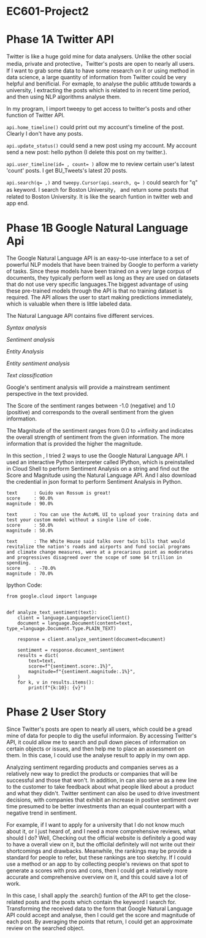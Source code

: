# EC601-Project2

# Phase 1A Twitter API
Twitter is like a huge gold mine for data analysers. Unlike the other social media, private and protective，Twitter's posts are open to nearly all users. If I want to grab some data to have some research on it or using method in data science, a large quantity of information from Twitter could be very helpful and benificial. For exmaple, to analyse the public attitude towards a university, I extracting the posts which is related to in recent time period, and then using NLP algorithms analyse them.

In my program, I import tweepy to get access to twitter's posts and other function of Twitter API. 

`api.home_timeline()`
could print out my account's timeline of the post.  Clearly I don't have any posts.

`api.update_status()`
could send a new post using my account. My account send a new post: hello python (I delete this post on my twitter.).

`api.user_timeline(id= , count= )`
allow me to review certain user's latest 'count' posts. I get BU_Tweets's latest 20 posts. 

`api.search(q= ,)` and `tweepy.Cursor(api.search, q= )`
could search for "q" as keyword. I search for Boston University， and return some posts that related to Boston University. It is like the search funtion in twitter web and app end.

# Phase 1B Google Natural Language Api
The Google Natural Language API is an easy-to-use interface to a set of powerful NLP models that have been trained by Google to perform a variety of tasks. Since these models have been trained on a very large corpus of documents, they typically perform well as long as they are used on datasets that do not use very specific languages.The biggest advantage of using these pre-trained models through the API is that no training dataset is required. The API allows the user to start making predictions immediately, which is valuable when there is little labeled data.

The Natural Language API contains five different services.

*Syntax analysis*

*Sentiment analysis*

*Entity Analysis*

*Entity sentiment analysis*

*Text classification*

Google's sentiment analysis will provide a mainstream sentiment perspective in the text provided.

The Score of the sentiment ranges between -1.0 (negative) and 1.0 (positive) and corresponds to the overall sentiment from the given information.

The Magnitude of the sentiment ranges from 0.0 to +infinity and indicates the overall strength of sentiment from the given information. The more information that is provided the higher the magnitude.

In this section , I tried 2 ways to use the Google Natural Language API. I used an interactive Python interpreter called IPython, which is preinstalled in Cloud Shell to perform Sentiment Analysis on a string and find out the Score and Magnitude using the Natural Language API. And I also download the credential in json format to perform Sentiment Analysis in Python.
```
text      : Guido van Rossum is great!
score     : 90.0%
magnitude : 90.0%
```
```
text      : You can use the AutoML UI to upload your training data and test your custom model without a single line of code.
score     : 50.0%
magnitude : 50.0%
```
```
text      : The White House said talks over twin bills that would revitalize the nation's roads and airports and fund social programs and climate change measures, were at a precarious point as moderates and progressives disagreed over the scope of some $4 trillion in spending.
score     : -70.0%
magnitude : 70.0%
```
Ipython Code:
```
from google.cloud import language


def analyze_text_sentiment(text):
    client = language.LanguageServiceClient()
    document = language.Document(content=text, type_=language.Document.Type.PLAIN_TEXT)

    response = client.analyze_sentiment(document=document)

    sentiment = response.document_sentiment
    results = dict(
        text=text,
        score=f"{sentiment.score:.1%}",
        magnitude=f"{sentiment.magnitude:.1%}",
    )
    for k, v in results.items():
        print(f"{k:10}: {v}")
```

# Phase 2 User Story
Since Twitter's posts are open to nearly all users, which could be a gread mine of data for people to dig the useful informaion. By accessing Twitter's API, it could allow me to search and pull down pieces of information on certain objects or issues, and then help me to place an assessment on them. In this case, I could use the analyse result to apply in my own app.

Analyzing sentiment regarding products and companies serves as a relatively new way to predict the products or companies that will be successful and those that won't. In addition, in can also serve as a new line to the customer to take feedback about what people liked about a product and what they didn't. Twitter sentiment can also be used to drive investment decisions, with companies that exhibit an increase in postive sentiment over time presumed to be better investments than an equal counterpart with a negative trend in sentiment.

For example, if I want to apply for a university that I do not know much about it, or I just heard of, and I need a more comprehensive reviews, what should I do? Well, Checking out the official website is definitely a good way to have a overall view on it, but the officilal definitely will not write out their shortcomings and drawbacks. Meanwhile, the rankings may be provide a standard for people to refer, but these rankings are too sketchy. If I could use a method or an app to by collecting people's reviews on that spot to generate a scores with pros and cons, then I could get a relatively more accurate and comprehensive overview on it, and this could save a lot of work.

In this case, I shall apply the .search() funtion of the API to get the close-related posts and the posts which contain the keyword I search for. Transforming the received data to the form that Google Natural Language API could accept and analyse, then I could get the score and magnitude of each post. By averaging the points that return, I could get an approximate review on the searched object.  
